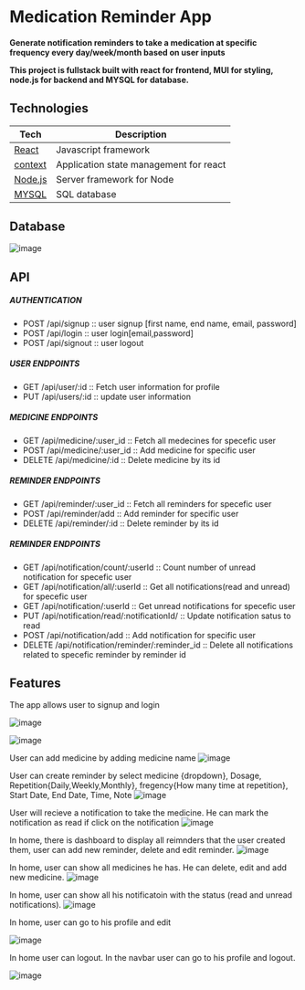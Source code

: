 <h1> Medication Reminder App</h1>
<h4> Generate notification reminders to take a medication at specific frequency every day/week/month based on user inputs
 
This project is fullstack built with react for frontend, MUI for styling, node.js for backend and MYSQL for database. </h4>

 <h2> Technologies </h2>

| **Tech** | **Description** |
|----------|-------|
|  [React](https://facebook.github.io/react/)  |   Javascript framework   |
|  [context](https://legacy.reactjs.org/docs/context.html)  |   Application state management for react    |
|  [Node.js](https://nodejs.org/en)  |   Server framework for Node   |
|  [MYSQL](https://www.mysql.com/)  |   SQL database    |

 
 <h2> Database </h2>
 
 ![image](https://user-images.githubusercontent.com/38782963/232235033-79a7853c-9eb9-4dfe-9660-f15d9d1d18ee.png)

 <h2> API  </h2>
 <h5> AUTHENTICATION </h5>
 <ul>
  <li>  POST /api/signup  :: user signup [first name, end name, email, password]</li>
  <li>  POST /api/login   :: user login[email,password] </li>
  <li>  POST /api/signout :: user logout</li>
</ul>
 
  <h5> USER ENDPOINTS </h5>
 <ul>
  <li> GET /api/user/:id  :: Fetch user information for profile </li>
  <li> PUT /api/users/:id :: update user information</li>
</ul>  
 
  <h5> MEDICINE ENDPOINTS </h5>
  <ul>
  <li> GET /api/medicine/:user_id  :: Fetch all medecines for specefic user</li>
  <li> POST /api/medicine/:user_id :: Add medicine for specific user</li>
  <li> DELETE /api/medicine/:id    :: Delete medicine by its id</li>
</ul>  
 
 <h5> REMINDER ENDPOINTS </h5>
 <ul>
  <li> GET /api/reminder/:user_id  :: Fetch all reminders for specefic user</li>
  <li> POST /api/reminder/add :: Add reminder for specific user</li>
  <li> DELETE /api/reminder/:id    :: Delete reminder by its id</li>
</ul>  
 
 <h5> REMINDER ENDPOINTS </h5>
 <ul>
  <li> GET /api/notification/count/:userId         :: Count number of unread notification for specefic user</li>
  <li> GET  /api/notification/all/:userId          :: Get all notifications(read and unread) for specefic user</li>
  <li> GET /api/notification/:userId               :: Get unread notifications for specefic user</li>
  <li> PUT /api/notification/read/:notificationId/ :: Update notification satus to read</li>
  <li> POST /api/notification/add :: Add notification for specific user</li>
  <li> DELETE /api/notification/reminder/:reminder_id    :: Delete all notifications related to specefic reminder by  reminder id</li>
</ul>  
 
 
<h2> Features </h2>
The app allows user to signup and login

![image](https://user-images.githubusercontent.com/38782963/232232225-2885e6da-fc19-4bce-a1cd-8cbfb9473f7f.png)

![image](https://user-images.githubusercontent.com/38782963/232232276-10edf3bc-b959-4fa5-b7fa-1c7116bef53e.png)

User can add medicine by adding medicine name
![image](https://user-images.githubusercontent.com/38782963/232232508-dffcb03f-17d3-485e-8ccc-ff278fc6b022.png)

 User can create reminder by select medicine {dropdown}, Dosage, Repetition{Daily,Weekly,Monthly}, fregency{How many time at repetition}, Start Date, End Date, Time, Note
![image](https://user-images.githubusercontent.com/38782963/232232729-04a7b8a6-bf35-4d42-a041-50e2ec988667.png)

User will recieve a notification to take the medicine. He can mark the notification as read if click on the notification
![image](https://user-images.githubusercontent.com/38782963/232232906-cdb826f6-b887-41ff-b0c6-6b4aea8e601d.png)

In home, there is dashboard to display all reimnders that the user created them, user can add new reminder, delete and edit reminder.
![image](https://user-images.githubusercontent.com/38782963/232232973-c71f60e7-8e4a-4a7c-b251-0e196c8dee8d.png)

In home, user can show all medicines he has. He can delete, edit and add new medicine.
![image](https://user-images.githubusercontent.com/38782963/232233065-ac7a3e9d-a247-441e-bf17-fb88268f0831.png)

In home, user can show all his notificatoin with the status (read and unread notifications).
![image](https://user-images.githubusercontent.com/38782963/232233154-cb067f7a-5aa2-4a3c-8d40-d18e9d94d6f6.png)

In home, user can go to his profile and edit 

![image](https://user-images.githubusercontent.com/38782963/232233196-c17fabcd-7c3b-4196-b642-9ed846313ee0.png)

In home user can logout.
In the navbar user can go to his profile and logout.

![image](https://user-images.githubusercontent.com/38782963/232233243-c6f08b84-8a7c-4273-9afb-56aa04e9254c.png)





